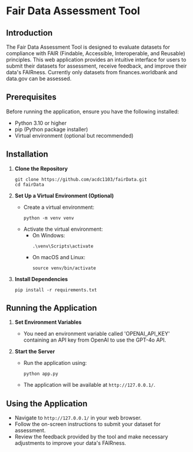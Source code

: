 # Fair Data Assessment Tool

## Introduction
The Fair Data Assessment Tool is designed to evaluate datasets for compliance with FAIR (Findable, Accessible, Interoperable, and Reusable) principles. This web application provides an intuitive interface for users to submit their datasets for assessment, receive feedback, and improve their data's FAIRness. Currently only datasets from finances.worldbank and data.gov can be assessed.

## Prerequisites
Before running the application, ensure you have the following installed:
- Python 3.10 or higher
- pip (Python package installer)
- Virtual environment (optional but recommended)

## Installation

1. **Clone the Repository**
   ```
   git clone https://github.com/acdc1103/fairData.git
   cd fairData
   ```

2. **Set Up a Virtual Environment (Optional)**
   - Create a virtual environment:
     ```
     python -m venv venv
     ```
   - Activate the virtual environment:
     - On Windows:
       ```
       .\venv\Scripts\activate
       ```
     - On macOS and Linux:
       ```
       source venv/bin/activate
       ```

3. **Install Dependencies**
   ```
   pip install -r requirements.txt
   ```

## Running the Application

1. **Set Environment Variables**
   - You need an environment variable called 'OPENAI_API_KEY' containing an API key from OpenAI to use the GPT-4o API.
     

2. **Start the Server**
   - Run the application using:
     ```
     python app.py
     ```
   - The application will be available at `http://127.0.0.1/`.

## Using the Application
- Navigate to `http://127.0.0.1/` in your web browser.
- Follow the on-screen instructions to submit your dataset for assessment.
- Review the feedback provided by the tool and make necessary adjustments to improve your data's FAIRness.
